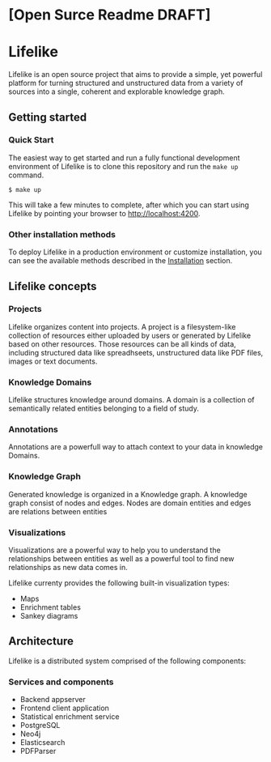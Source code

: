 # [Open Surce Readme DRAFT]



# Lifelike

Lifelike is an open source project that aims to provide a simple, yet powerful platform for turning structured and unstructured data from a variety of sources into a single, coherent and explorable knowledge graph.


## Getting started

### Quick Start

The easiest way to get started and run a fully functional development environment of Lifelike is to clone this repository and run the `make up` command.

```shell
$ make up
```

This will take a few minutes to complete, after which you can start using Lifelike by pointing your browser to [http://localhost:4200](http://localhost:4200).

### Other installation methods

To deploy Lifelike in a production environment or customize installation, you can see the available methods described in the [Installation](install-manifests) section.


## Lifelike concepts

### Projects

Lifelike organizes content into projects. A project is a filesystem-like collection of resources either uploaded by users or generated by Lifelike based on other resources. Those resources can be all kinds of data, including structured data like spreadhseets, unstructured data like PDF files, images or text documents.

### Knowledge Domains

Lifelike structures knowledge around domains. A domain is a collection of semantically related entities belonging to a field of study.


### Annotations

Annotations are a powerfull way to attach context to your data in knowledge Domains.

### Knowledge Graph

Generated knowledge is organized in a Knowledge graph. A knowledge graph consist of nodes and edges. Nodes are domain entities and edges are relations between entities


### Visualizations

Visualizations are a powerful way to help you to understand the relationships between entities as well as a powerful tool to find new relationships as new data comes in.

Lifelike currenty provides the following built-in visualization types:

- Maps
- Enrichment tables
- Sankey diagrams

## Architecture

Lifelike is a distributed system comprised of the following components:

### Services and components

- Backend appserver
- Frontend client application
- Statistical enrichment service
- PostgreSQL
- Neo4j
- Elasticsearch
- PDFParser
